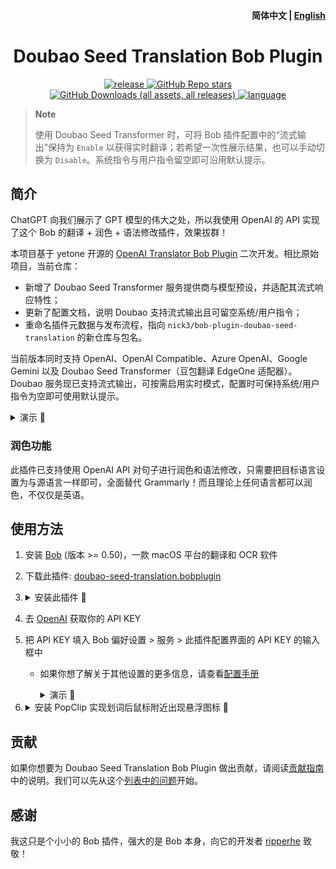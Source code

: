 <h4 align="right">
  <strong>简体中文</strong> | <a href="https://github.com/nick3/bob-plugin-doubao-seed-translation/blob/main/docs/README_EN.md">English</a>
</h4>

<div>
  <h1 align="center">Doubao Seed Translation Bob Plugin</h1>
  <p align="center">
    <a href="https://github.com/nick3/bob-plugin-doubao-seed-translation/releases" target="_blank">
        <img alt="release" src="https://github.com/nick3/bob-plugin-doubao-seed-translation/actions/workflows/release.yaml/badge.svg">
    </a>
    <a href="https://github.com/nick3/bob-plugin-doubao-seed-translation/releases">
        <img alt="GitHub Repo stars" src="https://img.shields.io/github/stars/nick3/bob-plugin-doubao-seed-translation?style=flat">
    </a>
    <a href="https://github.com/nick3/bob-plugin-doubao-seed-translation/releases">
        <img alt="GitHub Downloads (all assets, all releases)" src="https://img.shields.io/github/downloads/nick3/bob-plugin-doubao-seed-translation/total">
    </a>
    <a href="https://github.com/nick3/bob-plugin-doubao-seed-translation/releases">
        <img alt="language" src="https://img.shields.io/badge/language-TypeScript-brightgreen?style=flat&color=blue">
    </a>
  </p>
</div>

> **Note**
>
> 使用 Doubao Seed Transformer 时，可将 Bob 插件配置中的“流式输出”保持为 `Enable` 以获得实时翻译；若希望一次性展示结果，也可以手动切换为 `Disable`。系统指令与用户指令留空即可沿用默认提示。

## 简介

ChatGPT 向我们展示了 GPT 模型的伟大之处，所以我使用 OpenAI 的 API 实现了这个 Bob 的翻译 + 润色 + 语法修改插件，效果拔群！

本项目基于 yetone 开源的 [OpenAI Translator Bob Plugin](https://github.com/openai-translator/bob-plugin-openai-translator) 二次开发。相比原始项目，当前仓库：
- 新增了 Doubao Seed Transformer 服务提供商与模型预设，并适配其流式响应特性；
- 更新了配置文档，说明 Doubao 支持流式输出且可留空系统/用户指令；
- 重命名插件元数据与发布流程，指向 `nick3/bob-plugin-doubao-seed-translation` 的新仓库与包名。

当前版本同时支持 OpenAI、OpenAI Compatible、Azure OpenAI、Google Gemini 以及 Doubao Seed Transformer（豆包翻译 EdgeOne 适配器）。Doubao 服务现已支持流式输出，可按需启用实时模式，配置时可保持系统/用户指令为空即可使用默认提示。

<details>

<summary>演示 👀</summary>

![演示](https://user-images.githubusercontent.com/1206493/221086195-f1ed941d-4dfa-4aa0-9d47-56c258a8f854.gif)

</details>


### 润色功能

此插件已支持使用 OpenAI API 对句子进行润色和语法修改，只需要把目标语言设置为与源语言一样即可，全面替代 Grammarly！而且理论上任何语言都可以润色，不仅仅是英语。

## 使用方法

1. 安装 [Bob](https://bobtranslate.com/guide/#%E5%AE%89%E8%A3%85) (版本 >= 0.50)，一款 macOS 平台的翻译和 OCR 软件

2. 下载此插件: [doubao-seed-translation.bobplugin](https://github.com/nick3/bob-plugin-doubao-seed-translation/releases/latest)

3. <details>

    <summary>安装此插件 👀</summary>

    ![安装步骤](https://user-images.githubusercontent.com/1206493/219937302-6be8d362-1520-4906-b8d6-284d01012837.gif)

   </details>

4. 去 [OpenAI](https://platform.openai.com/account/api-keys) 获取你的 API KEY

5. 把 API KEY 填入 Bob 偏好设置 > 服务 > 此插件配置界面的 API KEY 的输入框中
    - 如果你想了解关于其他设置的更多信息，请查看[配置手册](./docs/configuration_manual_CN.md)

        <details>

        <summary>演示 👀</summary>

        ![设置步骤](https://user-images.githubusercontent.com/1206493/219937398-8e5bb8d2-7dc8-404a-96e7-a937e08c939f.gif)

        </details>


6. <details>

   <summary>安装 PopClip 实现划词后鼠标附近出现悬浮图标 👀</summary>

   [![PopClip](https://user-images.githubusercontent.com/1206493/219933584-d0c2b6cf-8fa0-40a6-858f-8f4bf05f38ef.gif)](https://bobtranslate.com/guide/integration/popclip.html)

   </details>

## 贡献

如果你想要为 Doubao Seed Translation Bob Plugin 做出贡献，请阅读[贡献指南](.github/contributing.md)中的说明。我们可以先从这个[列表中的问题](https://github.com/nick3/bob-plugin-doubao-seed-translation/contribute)开始。

## 感谢

我这只是个小小的 Bob 插件，强大的是 Bob 本身，向它的开发者 [ripperhe](https://github.com/ripperhe) 致敬！

<!--
<a href="https://api.gitsponsors.com/api/badge/link?p=CCTAcO52X68ppJ/My08020IxahBsfD6PUbrqKuOwPrq9S62VS6Ws2GohPnu+c7iLZCl1VMGgi9XUBFCbUqSf5Tu5kxKOygBDoLTUpUqbpET/qDO3asPc9qXuWMW4025U5MHsXaE0VScm35uM38/z0w==">
  <img src="https://api.gitsponsors.com/api/badge/img?id=603668088" height="90">
</a>
-->
